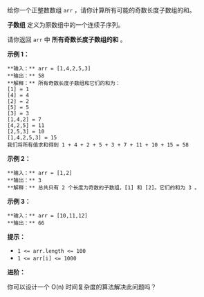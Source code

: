 给你一个正整数数组 `arr` ，请你计算所有可能的奇数长度子数组的和。

**子数组** 定义为原数组中的一个连续子序列。

请你返回 `arr` 中 **所有奇数长度子数组的和** 。



**示例 1：**

    
    
    **输入：** arr = [1,4,2,5,3]
    **输出：** 58
    **解释：** 所有奇数长度子数组和它们的和为：
    [1] = 1
    [4] = 4
    [2] = 2
    [5] = 5
    [3] = 3
    [1,4,2] = 7
    [4,2,5] = 11
    [2,5,3] = 10
    [1,4,2,5,3] = 15
    我们将所有值求和得到 1 + 4 + 2 + 5 + 3 + 7 + 11 + 10 + 15 = 58

**示例 2：**

    
    
    **输入：** arr = [1,2]
    **输出：** 3
    **解释：** 总共只有 2 个长度为奇数的子数组，[1] 和 [2]。它们的和为 3 。

**示例 3：**

    
    
    **输入：** arr = [10,11,12]
    **输出：** 66
    



**提示：**

  * `1 <= arr.length <= 100`
  * `1 <= arr[i] <= 1000`



**进阶：**

你可以设计一个 O(n) 时间复杂度的算法解决此问题吗？

